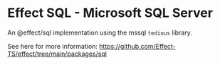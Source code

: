 # Effect SQL - Microsoft SQL Server

An @effect/sql implementation using the mssql `tedious` library.

See here for more information: https://github.com/Effect-TS/effect/tree/main/packages/sql
